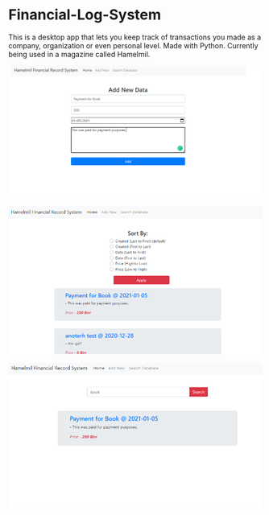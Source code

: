 # Financial-Log-System
This is a desktop app that lets you keep track of transactions you made as a company, organization or even personal level. Made with Python. Currently being used in a magazine called Hamelmil.



![](https://github.com/Absera/Financial-Log-System/blob/main/images/image_2021-01-16_18-50-57.png?raw=true)


![](https://github.com/Absera/Financial-Log-System/blob/main/images/image_2021-01-16_18-51-17.png?raw=true)


![](https://github.com/Absera/Financial-Log-System/blob/main/images/image_2021-01-16_18-51-35.png?raw=true)

